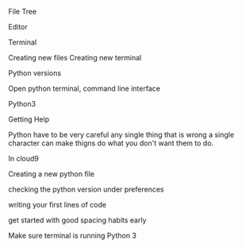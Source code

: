 File Tree

Editor

Terminal



Creating new files
Creating new terminal

Python versions

Open python terminal, command line interface

Python3


Getting Help






Python have to be very careful any single thing that is wrong a single character can make thigns do what you don't want them to do.


In cloud9

Creating a new python file

checking the python version under preferences


writing your first lines of code

get started with good spacing habits early


Make sure terminal is running Python 3




